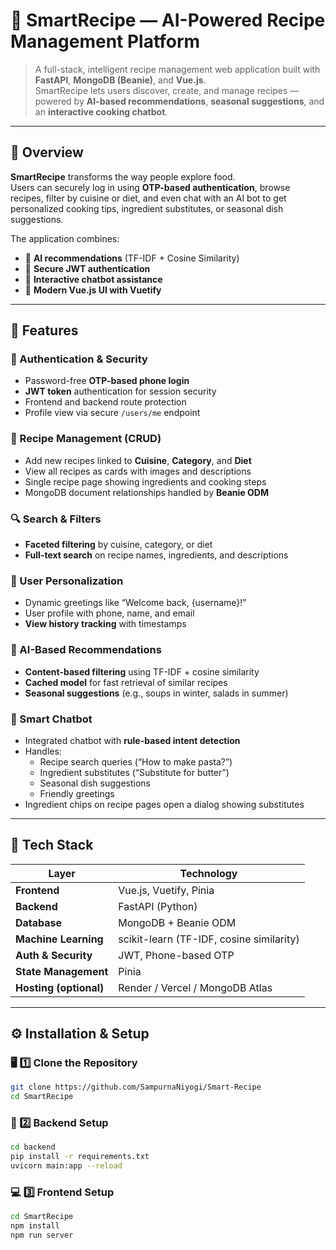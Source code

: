 # 🍳 SmartRecipe — AI-Powered Recipe Management Platform

> A full-stack, intelligent recipe management web application built with **FastAPI**, **MongoDB (Beanie)**, and **Vue.js**.  
> SmartRecipe lets users discover, create, and manage recipes — powered by **AI-based recommendations**, **seasonal suggestions**, and an **interactive cooking chatbot**.

---

## 🌟 Overview

**SmartRecipe** transforms the way people explore food.  
Users can securely log in using **OTP-based authentication**, browse recipes, filter by cuisine or diet, and even chat with an AI bot to get personalized cooking tips, ingredient substitutes, or seasonal dish suggestions.

The application combines:
- 🧠 **AI recommendations** (TF-IDF + Cosine Similarity)
- 🔐 **Secure JWT authentication**
- 💬 **Interactive chatbot assistance**
- 🎨 **Modern Vue.js UI with Vuetify**

---

## 🚀 Features

### 🔐 Authentication & Security
- Password-free **OTP-based phone login**
- **JWT token** authentication for session security
- Frontend and backend route protection
- Profile view via secure `/users/me` endpoint

### 🍲 Recipe Management (CRUD)
- Add new recipes linked to **Cuisine**, **Category**, and **Diet**
- View all recipes as cards with images and descriptions
- Single recipe page showing ingredients and cooking steps
- MongoDB document relationships handled by **Beanie ODM**

### 🔍 Search & Filters
- **Faceted filtering** by cuisine, category, or diet
- **Full-text search** on recipe names, ingredients, and descriptions

### 👤 User Personalization
- Dynamic greetings like “Welcome back, {username}!”
- User profile with phone, name, and email
- **View history tracking** with timestamps

### 🧠 AI-Based Recommendations
- **Content-based filtering** using TF-IDF + cosine similarity
- **Cached model** for fast retrieval of similar recipes
- **Seasonal suggestions** (e.g., soups in winter, salads in summer)

### 💬 Smart Chatbot
- Integrated chatbot with **rule-based intent detection**
- Handles:
  - Recipe search queries (“How to make pasta?”)
  - Ingredient substitutes (“Substitute for butter”)
  - Seasonal dish suggestions
  - Friendly greetings
- Ingredient chips on recipe pages open a dialog showing substitutes

---

## 🧱 Tech Stack

| Layer | Technology |
|-------|-------------|
| **Frontend** | Vue.js, Vuetify, Pinia |
| **Backend** | FastAPI (Python) |
| **Database** | MongoDB + Beanie ODM |
| **Machine Learning** | scikit-learn (TF-IDF, cosine similarity) |
| **Auth & Security** | JWT, Phone-based OTP |
| **State Management** | Pinia |
| **Hosting (optional)** | Render / Vercel / MongoDB Atlas |

---

## ⚙️ Installation & Setup

### 🖥️ 1️⃣ Clone the Repository
```bash
git clone https://github.com/SampurnaNiyogi/Smart-Recipe
cd SmartRecipe
```
### 🧩 2️⃣ Backend Setup   
```bash
cd backend
pip install -r requirements.txt
uvicorn main:app --reload
```
### 💻 3️⃣ Frontend Setup
```bash
cd SmartRecipe
npm install
npm run server
```

